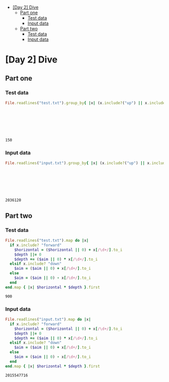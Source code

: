 - [[Day 2] Dive](#orgd523017)
  - [Part one](#orga82346c)
    - [Test data](#org7827168)
    - [Input data](#org5dd1dea)
  - [Part two](#org6e77fd3)
    - [Test data](#org8b5dbea)
    - [Input data](#orge3a4fd7)


<a id="orgd523017"></a>

# [Day 2] Dive


<a id="orga82346c"></a>

## Part one


<a id="org7827168"></a>

### Test data

```ruby
File.readlines("test.txt").group_by{ |x| (x.include?("up") || x.include?("down")) }.values.map{ |x| x.map{ |x|
                                                                            if x.include?("up")
                                                                              -(x[/\d+/].to_i)
                                                                            else
                                                                              x[/\d+/].to_i
                                                                            end
                                                                           }.sum }.inject(:*)
```

    150


<a id="org5dd1dea"></a>

### Input data

```ruby
File.readlines("input.txt").group_by{ |x| (x.include?("up") || x.include?("down")) }.values.map{ |x| x.map{ |x|
                                                                          if x.include?("up")
                                                                            -(x[/\d+/].to_i)
                                                                          else
                                                                            x[/\d+/].to_i
                                                                          end
                                                                         }.sum }.inject(:*)
```

    2036120


<a id="org6e77fd3"></a>

## Part two


<a id="org8b5dbea"></a>

### Test data

```ruby
File.readlines("test.txt").map do |x|
  if x.include? "forward"
    $horizontal = ($horizontal || 0) + x[/\d+/].to_i
    $depth ||= 0 
    $depth += ($aim || 0) * x[/\d+/].to_i
  elsif x.include? "down"
    $aim = ($aim || 0) + x[/\d+/].to_i
  else
    $aim = ($aim || 0) - x[/\d+/].to_i
  end
end.map { |x| $horizontal * $depth }.first
```

    900


<a id="orge3a4fd7"></a>

### Input data

```ruby
File.readlines("input.txt").map do |x|
  if x.include? "forward"
    $horizontal = ($horizontal || 0) + x[/\d+/].to_i
    $depth ||= 0 
    $depth += ($aim || 0) * x[/\d+/].to_i
  elsif x.include? "down"
    $aim = ($aim || 0) + x[/\d+/].to_i
  else
    $aim = ($aim || 0) - x[/\d+/].to_i
  end
end.map { |x| $horizontal * $depth }.first
```

    2015547716
